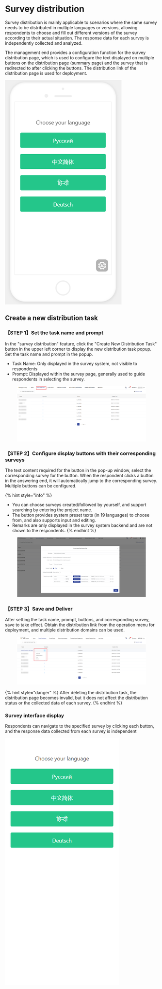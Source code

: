 # Survey distribution

Survey distribution is mainly applicable to scenarios where the same survey needs to be distributed in multiple languages or versions, allowing respondents to choose and fill out different versions of the survey according to their actual situation. The response data for each survey is independently collected and analyzed.

The management end provides a configuration function for the survey distribution page, which is used to configure the text displayed on multiple buttons on the distribution page (summary page) and the survey that is redirected to after clicking the buttons. The distribution link of the distribution page is used for deployment.

![Survey Distribution - Response End](<../../.gitbook/assets/image (239).png>)

## Create a new distribution task

### 【STEP 1】Set the task name and prompt

In the "survey distribution" feature, click the "Create New Distribution Task" button in the upper left corner to display the new distribution task popup. Set the task name and prompt in the popup.

* Task Name: Only displayed in the survey system, not visible to respondents
* Prompt: Displayed within the survey page, generally used to guide respondents in selecting the survey.

<figure><img src="../../.gitbook/assets/image (36).png" alt=""><figcaption></figcaption></figure>

### 【STEP 2】Configure display buttons with their corresponding surveys

The text content required for the button in the pop-up window, select the corresponding survey for the button. When the respondent clicks a button in the answering end, it will automatically jump to the corresponding survey. Multiple buttons can be configured.

{% hint style="info" %}
* You can choose surveys created/followed by yourself, and support searching by entering the project name.
* The button provides system preset texts (in 19 languages) to choose from, and also supports input and editing.
* Remarks are only displayed in the survey system backend and are not shown to the respondents.
{% endhint %}

<figure><img src="../../.gitbook/assets/image (2) (1) (1) (1) (1) (1) (1) (1) (1) (1) (1) (1) (1) (1).png" alt=""><figcaption></figcaption></figure>

### 【STEP 3】Save and Deliver

After setting the task name, prompt, buttons, and corresponding survey, save to take effect. Obtain the distribution link from the operation menu for deployment, and multiple distribution domains can be used.

<figure><img src="../../.gitbook/assets/image (3) (1) (1) (1) (1) (1) (1) (1) (1) (1) (1) (1).png" alt=""><figcaption></figcaption></figure>

{% hint style="danger" %}
After deleting the distribution task, the distribution page becomes invalid, but it does not affect the distribution status or the collected data of each survey.
{% endhint %}

### Survey interface display

Respondents can navigate to the specified survey by clicking each button, and the response data collected from each survey is independent

![](<../../.gitbook/assets/image (338).png>)



